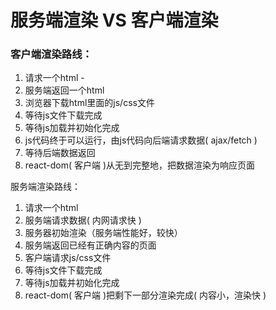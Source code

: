 # 服务端渲染 VS 客户端渲染

### 客户端渲染路线：

1. 请求一个html -
2.  服务端返回一个html 
3. 浏览器下载html里面的js/css文件 
4. 等待js文件下载完成 
5. 等待js加载并初始化完成 
6. js代码终于可以运行，由js代码向后端请求数据( ajax/fetch ) 
7. 等待后端数据返回 
8. react-dom( 客户端 )从无到完整地，把数据渲染为响应页面

服务端渲染路线：

1. 请求一个html 
2. 服务端请求数据( 内网请求快 ) 
3. 服务器初始渲染（服务端性能好，较快） 
4.  服务端返回已经有正确内容的页面 
5.  客户端请求js/css文件 
6.  等待js文件下载完成 
7.  等待js加载并初始化完成 
8. react-dom( 客户端 )把剩下一部分渲染完成( 内容小，渲染快 )